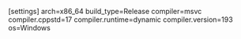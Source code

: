

[settings]
arch=x86_64
build_type=Release
compiler=msvc
compiler.cppstd=17
compiler.runtime=dynamic
compiler.version=193
os=Windows
